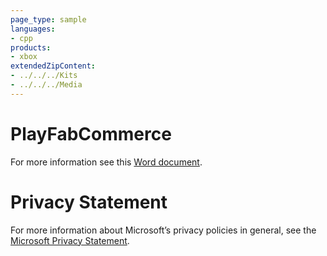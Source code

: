 ```yaml
---
page_type: sample
languages:
- cpp
products:
- xbox
extendedZipContent:
- ../../../Kits
- ../../../Media
---
```

# PlayFabCommerce
For more information see this [Word document](Readme.docx).
# Privacy Statement
For more information about Microsoft’s privacy policies in general, see the [Microsoft Privacy Statement](https://privacy.microsoft.com/en-us/privacystatement/).
